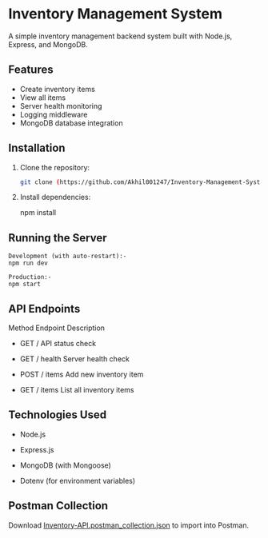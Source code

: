 #  Inventory Management System

A simple inventory management backend system built with Node.js, Express, and MongoDB.

##  Features

- Create inventory items
- View all items
- Server health monitoring
- Logging middleware
- MongoDB database integration

##  Installation

1. Clone the repository:
   ```bash 
   git clone (https://github.com/Akhil001247/Inventory-Management-System.git)

2. Install dependencies:

    npm install

## Running the Server

    Development (with auto-restart):-
    npm run dev

    Production:-
    npm start

## API Endpoints

Method	Endpoint	Description

- GET	        /	   API status check

- GET	        /      health Server health check

- POST	        /      items Add new inventory item

- GET        	/      items List all inventory items


## Technologies Used

-  Node.js

- Express.js

- MongoDB (with Mongoose)

- Dotenv (for environment variables)

## Postman Collection
Download [Inventory-API.postman_collection.json](./Inventory-API.postman_collection.json) to import into Postman.